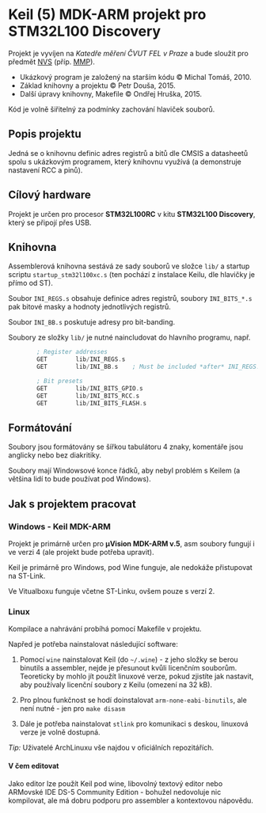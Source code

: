 # Keil (5) MDK-ARM projekt pro STM32L100 Discovery

Projekt je vyvíjen na *Katedře měření ČVUT FEL v Praze* a bude sloužit pro předmět [NVS][nvs] (příp. [MMP][mmp]).

- Ukázkový program je založený na starším kódu © Michal Tomáš, 2010.
- Základ knihovny a projektu © Petr Douša, 2015.
- Další úpravy knihovny, Makefile © Ondřej Hruška, 2015.

Kód je volně šiřitelný za podmínky zachování hlaviček souborů.


## Popis projektu

Jedná se o knihovnu definic adres registrů a bitů dle CMSIS a datasheetů spolu s ukázkovým programem,
který knihovnu využívá (a demonstruje nastavení RCC a pinů).


## Cílový hardware

Projekt je určen pro procesor **STM32L100RC** v kitu **STM32L100 Discovery**, který se připojí přes USB.


## Knihovna

Assemblerová knihovna sestává ze sady souborů ve složce `lib/` a startup scriptu `startup_stm32l100xc.s` (ten pochází 
z instalace Keilu, dle hlavičky je přímo od ST).

Soubor `INI_REGS.s` obsahuje definice adres registrů, soubory `INI_BITS_*.s` pak bitové masky a hodnoty
jednotlivých registrů.

Soubor `INI_BB.s` poskutuje adresy pro bit-banding.

Soubory ze složky `lib/` je nutné naincludovat do hlavního programu, např.

```asm
        ; Register addresses
        GET        lib/INI_REGS.s
        GET        lib/INI_BB.s    ; Must be included *after* INI_REGS!

        ; Bit presets
        GET        lib/INI_BITS_GPIO.s
        GET        lib/INI_BITS_RCC.s
        GET        lib/INI_BITS_FLASH.s
```

## Formátování

Soubory jsou formátovány se šířkou tabulátoru 4 znaky, komentáře jsou anglicky nebo bez diakritiky.

Soubory mají Windowsové konce řádků, aby nebyl problém s Keilem (a většina lidí to bude používat pod Windows).


## Jak s projektem pracovat

### Windows - Keil MDK-ARM

Projekt je primárně určen pro **µVision MDK-ARM v.5**, asm soubory fungují i ve verzi 4 (ale projekt bude potřeba upravit).

Keil je primárně pro Windows, pod Wine funguje, ale nedokáže přistupovat na ST-Link.

Ve Vitualboxu funguje včetne ST-Linku, ovšem pouze s verzí 2.


### Linux

Kompilace a nahrávání probíhá pomocí Makefile v projektu. 

Napřed je potřeba nainstalovat následující software:

1. Pomocí `wine` nainstalovat Keil (do `~/.wine`) - z jeho složky se berou binutils a assembler, nejde je přesunout kvůli 
   licenčním souborům. Teoreticky by mohlo jít použít linuxové verze, pokud zjistíte jak nastavit, aby používaly licenční 
   soubory z Keilu (omezení na 32 kB).

2. Pro plnou funkčnost se hodí doinstalovat `arm-none-eabi-binutils`, ale není nutné - jen pro `make disasm`

3. Dále je potřeba nainstalovat `stlink` pro komunikaci s deskou, linuxová verze je volně dostupná.

*Tip:* Uživatelé ArchLinuxu vše najdou v oficiálních repozitářích.


#### V čem editovat

Jako editor lze použít Keil pod wine, libovolný textový editor nebo ARMovské IDE DS-5 Community Edition - bohužel nedovoluje
nic kompilovat, ale má dobru podporu pro assembler a kontextovou nápovědu.



[nvs]: http://measure.feld.cvut.cz/vyuka/predmety/A4B38NVS
[mmp]: http://measure.feld.cvut.cz/vyuka/predmety/A3B38MMP